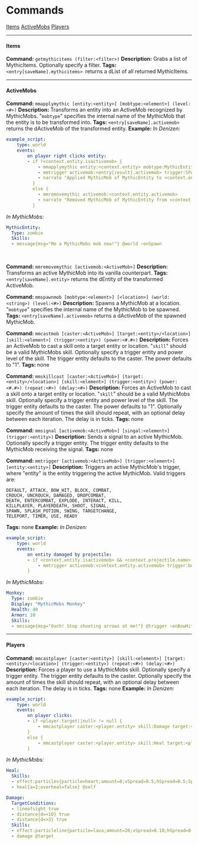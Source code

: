 # Commands
[Items](#items)
[ActiveMobs](#activemobs)
[Players](#players)

----
#### Items
**Command:** ```getmythicitems (filter:<filter>)```
**Description:** Grabs a list of MythicItems.
Optionally specify a filter.
**Tags:** `<entry[saveName].mythicitems> `returns a dList of all returned MythicItems.

----
#### ActiveMobs
**Command:** `mmapplymythic [entity:<entity>] [mobtype:<element>] (level:<#>)`
**Description:** Transforms an entity into an ActiveMob recognized by MythicMobs.
"`mobtype`" specifies the internal name of the MythicMob that the entity is to be transformed into.
**Tags:** `<entry[saveName].activemob>` returns the dActiveMob of the transformed entity.
**Example:**
*In Denizen:*
```yaml
example_script:
    type: world
    events:
        on player right clicks entity:
		- if !<context.entity.isactivemob> {
			- mmapplymythic entity:<context.entity> mobtype:MythicEntity level:1 save:result
			- mmtrigger activemob:<entry[result].activemob> trigger:SPAWN entity:<context.entity>
			- narrate "Applied MythicMob of MythicEntity to <context.entity>!"
		  }
		  else {
			- mmremovemythic activemob:<context.entity.activemob>
			- narrate "Removed MythicMob of MythicEntity from <context.entity>!"
		  }
```
*In MythicMobs:*
```yaml
MythicEntity:
  Type: zombie
  Skills:
  - message{msg="Me a MythicMobs mob now!"} @world ~onSpawn
```

<br>

**Command:** `mmremovemythic [activemob:<ActiveMob>]`
**Description:** Transforms an active MythicMob into its vanilla counterpart.
**Tags:** `<entry[saveName].entity>` returns the dEntity of the transformed ActiveMob.
<br>

**Command:** `mmspawnmob [mobtype:<element>] [<location>] (world:<string>) (level:<#>)`
**Description:** Spawns a MythicMob at a location.
"`mobtype`" specifies the internal name of the MythicMob to be spawned.
**Tags:** `<entry[saveName].activemob>` returns a dActiveMob of the spawned MythicMob.
<br>

**Command:** `mmcastmob [caster:<ActiveMob>] [target:<entity>/<location>] [skill:<element>] (trigger:<entity>) (power:<#.#>)`
**Description:** Forces an ActiveMob to cast a skill onto a target entity or location.
"`skill`" should be a valid MythicMobs skill.
Optionally specify a trigger entity and power level of the skill. The trigger entity defaults to the caster. The power defaults to "1".
**Tags:** none
<br>

**Command:** `mmskillcast [caster:<ActiveMob>] [target:<entity>/<location>] [skill:<element>] (trigger:<entity>) (power:<#.#>) (repeat:<#>) (delay:<#>)`
**Description:** Forces an ActiveMob to cast a skill onto a target entity or location.
"`skill`" should be a valid MythicMobs skill.
Optionally specify a trigger entity and power level of the skill. The trigger entity defaults to the caster. The power defaults to "1".
Optionally specify the amount of times the skill should repeat, with an optional delay between each iteration. The delay is in ticks.
**Tags:** none
<br>

**Command:** `mmsignal [activemob:<ActiveMob>] [singal:<element>] (trigger:<entity>)`
**Description:** Sends a signal to an active MythicMob.
Optionally specify a trigger entity. The trigger entity defaults to the MythicMob receiving the signal.
**Tags:** none
<br>

**Command:** `mmtrigger [activemob:<ActiveMob>] [trigger:<element>] [entity:<entity>]`
**Description:** Triggers an active MythicMob's trigger, where "entity" is the entity triggering the active MythicMob.
Valid triggers are:
```
DEFAULT, ATTACK, BOW_HIT, BLOCK, COMBAT,
CROUCH, UNCROUCH, DAMAGED, DROPCOMBAT,
DEATH, ENTERCOMBAT, EXPLODE, INTERACT, KILL,
KILLPLAYER, PLAYERDEATH, SHOOT, SIGNAL,
SPAWN, SPLASH_POTION, SWING, TARGETCHANGE,
TELEPORT, TIMER, USE, READY
```
**Tags:** none
**Example:**
*In Denizen:*
```yaml
example_script:
    type: world
    events:
	    on entity damaged by projectile:
	    - if <context.entity.isactivemob> && <context.projectile.name> == "arrow" {
	        - mmtrigger activemob:<context.entity.activemob> trigger:boghit entity:<context.damager>
	    }
```
*In MythicMobs:*
```yaml
Monkey:
  Type: zombie
  Display: "MythicMobs Monkey"
  Health: 40
  Armor: 10
  Skills:
  - message{msg="Ouch! Stop shooting arrows at me!"} @trigger ~onBowHit 1
```

----
#### Players
**Command:** `mmcastplayer [caster:<entity>] [skill:<element>] [target:<entity>/<location>] (trigger:<entity>) (repeat:<#>) (delay:<#>)`
**Description:** Forces a player to use a MythicMobs skill.
Optionally specify a trigger entity. The trigger entity defaults to the caster.
Optionally specify the amount of times the skill should repeat, with an optional delay between each iteration. The delay is in ticks.
**Tags:** none
**Example:**
*In Denizen:*
```yaml
example_script:
    type: world
    events:
        on player clicks:
        - if <player.target||null> != null {
            - mmcastplayer caster:<player.entity> skill:Damage target:<player.target>
        }
        else {
            - mmcastplayer caster:<player.entity> skill:Heal target:<player.entity> repeat:4 delay:20
        }
```
*In MythicMobs:*
```yaml
Heal:
  Skills:
  - effect:particles{particle=heart;amount=8;vSpread=0.5;hSpread=0.5;Spped=0.01;yoffset=1} @self
  - heal{a=2;overheal=false} @self

Damage:
  TargetConditions:
  - lineofsight true
  - distance{d=<10} true
  - distance{d=>3} true
  Skills:
  - effect:particleline{particle=lava;amount=20;vSpread=0.10;hSpread=0.10;Speed=0.2;yoffset=1;ystartoffset=0;distancebetween=1} @target
  - damage @target
```